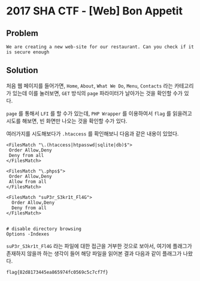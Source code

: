 # 2017 SHA CTF - [Web] Bon Appetit
## Problem
```
We are creating a new web-site for our restaurant. Can you check if it is secure enough
```

## Solution
처음 웹 페이지를 들어가면, `Home`, `About`, `What We Do`, `Menu`, `Contacts` 라는 카테고리가 있는데 이를 눌러보면, `GET` 방식의 `page` 파라미터가 날아가는 것을 확인할 수가 있다.

`page` 를 통해서 `LFI` 를 할 수가 있는데, `PHP Wrapper` 를 이용하여서 `flag` 를 읽을려고
시도를 해보면, 빈 화면만 나오는 것을 확인할 수가 있다.

여러가지를 시도해보다가 `.htaccess` 를 확인해보니 다음과 같은 내용이 있었다.

```
<FilesMatch "\.(htaccess|htpasswd|sqlite|db)$">
 Order Allow,Deny
 Deny from all
</FilesMatch>

<FilesMatch "\.phps$">
 Order Allow,Deny
 Allow from all
</FilesMatch>

<FilesMatch "suP3r_S3kr1t_Fl4G">
  Order Allow,Deny
  Deny from all
</FilesMatch>


# disable directory browsing
Options -Indexes
```

`suP3r_S3kr1t_Fl4G` 라는 파일에 대한 접근을 거부한 것으로 보아서,
여기에 플래그가 존재하지 않을까 하는 생각이 들어 해당 파일을 읽어본 결과 다음과 같이 플래그가 나왔다.

`flag{82d8173445ea865974fc0569c5c7cf7f}`
